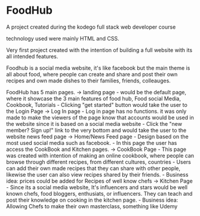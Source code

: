 # FoodHub

A project created during the kodego full stack web developer course

technology used were mainly HTML and CSS. 

Very first project created with the intention of building a full website with its all intended features.

Foodhub is a social media website, it's like facebook but the main theme is all about food, where people can create and share and post their own recipes and own made 
dishes to their families, friends, colleauges. 

FoodHub has 5 main pages.
  -> landing page 
          - would be the default page, where it showcase the 3 main features of food hub, Food social Media, Cookbook, Tutorials
          - Clicking "get started" button would take the user to the Login Page
  -> Log In page
          - Log in page has no functions. it was only made to make the viewers of the page know that accounts would be used in the website since it is based on a social 
            media website
          - Click the "new member? Sign up!" link to the very bottom and would take the user to the website news feed page
  -> Home/News Feed page
          - Design based on the most used social media such as facebook.
          - In this page the user has access the CookBook and Kitchen pages.
  -> CookBook Page
          - This page was created with intention of making an online cookbook, where people can browse through different recipes, from different cultures, countries
          - Users can add their own made recipes that they can share with other people, likewise the user can also view recipes shared by their friends.
          - Business idea: prices could be added for Recipes of well know chefs 
  -> Kitchen Page
          - Since its a social media website, It's influencers and stars would be well known chefs, food bloggers, enthusiats, or influencers. They can teach and post their
            knowledge on cooking in the kitchen page. 
          - Business idea: Allowing Chefs to make their own masterclass, something like Udemy
            
